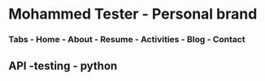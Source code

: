 # Mohammed Tester - Personal brand

### Tabs - Home - About - Resume - Activities - Blog - Contact
## API -testing - python